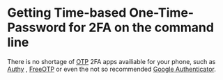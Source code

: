 # Getting Time-based One-Time-Password for 2FA on the command line
There is no shortage of <a href="https://en.wikipedia.org/wiki/One-time_password">OTP</a> 2FA apps availiable for your phone, such as <a href="https://authy.com">Authy</a> , <a href="https://freeotp.github.io/">FreeOTP</a> or even the not so recommended <a href="https://play.google.com/store/apps/details?id=com.google.android.apps.authenticator2&hl=en_us">Google Authenticator</a>. 
